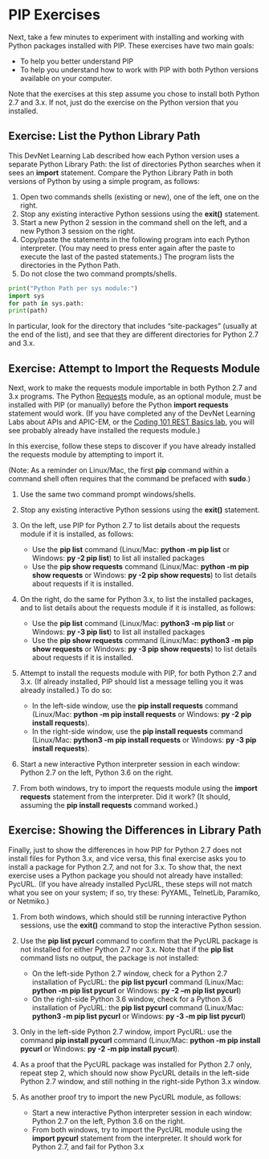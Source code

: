 # PIP Exercises

Next, take a few minutes to experiment with installing and working with Python packages installed with PIP. These exercises have two main goals:

-   To help you better understand PIP
-   To help you understand how to work with PIP with both Python versions available on your computer.

Note that the exercises at this step assume you chose to install both Python 2.7 and 3.x. If not, just do the exercise on the Python version that you installed.

## Exercise: List the Python Library Path

This DevNet Learning Lab described how each Python version uses a separate Python Library Path: the list of directories Python searches when it sees an **import** statement. Compare the Python Library Path in both versions of Python by using a simple program, as follows:

1.  Open two commands shells (existing or new), one of the left, one on the right.
2.  Stop any existing interactive Python sessions using the **exit()** statement.
3.  Start a new Python 2 session in the command shell on the left, and a new Python 3 session on the right.
4.  Copy/paste the statements in the following program into each Python interpreter. (You may need to press enter again after the paste to execute the last of the pasted statements.) The program lists the directories in the Python Path.
5.  Do not close the two command prompts/shells.
```python
print("Python Path per sys module:")
import sys
for path in sys.path:
print(path)
```

In particular, look for the directory that includes “site-packages” (usually at the end of the list), and see that they are different directories for Python 2.7 and 3.x.

## Exercise: Attempt to Import the Requests Module

Next, work to make the requests module importable in both Python 2.7 and 3.x programs. The Python [Requests](http://python-requests.org/) module, as an optional module, must be installed with PIP (or manually) before the Python **import requests** statement would work. (If you have completed any of the DevNet Learning Labs about APIs and APIC-EM, or the [Coding 101 REST Basics lab](https://learninglabs.cisco.com/tracks/apic-em-prog/programming-found/coding-101-rest-basics-ga), you will see probably already have installed the requests module.)

In this exercise, follow these steps to discover if you have already installed the requests module by attempting to import it.

(Note: As a reminder on Linux/Mac, the first **pip** command within a command shell often requires that the command be prefaced with **sudo**.)

1.  Use the same two command prompt windows/shells.
2.  Stop any existing interactive Python sessions using the **exit()** statement.
3.  On the left, use PIP for Python 2.7 to list details about the requests module if it is installed, as follows:

    - Use the **pip list** command (Linux/Mac: **python -m pip list** or Windows: **py -2 pip list**) to list all installed packages
    - Use the **pip show requests** command (Linux/Mac: **python -m pip show requests** or Windows: **py -2 pip show requests**) to list details about requests if it is installed.
4.  On the right, do the same for Python 3.x, to list the installed packages, and to list details about the requests module if it is installed, as follows:

    - Use the **pip list** command (Linux/Mac: **python3 -m pip list** or Windows: **py -3 pip list**) to list all installed packages
    - Use the **pip show requests** command (Linux/Mac: **python3 -m pip show requests** or Windows: **py -3 pip show requests**) to list details about requests if it is installed.
5.  Attempt to install the requests module with PIP, for both Python 2.7 and 3.x. (If already installed, PIP should list a message telling you it was already installed.) To do so:

    - In the left-side window, use the **pip install requests** command (Linux/Mac: **python -m pip install requests** or Windows: **py -2 pip install requests**).
    - In the right-side window, use the **pip install requests** command (Linux/Mac: **python3 -m pip install requests** or Windows: **py -3 pip install requests**).
6.  Start a new interactive Python interpreter session in each window: Python 2.7 on the left, Python 3.6 on the right.
7.  From both windows, try to import the requests module using the **import requests** statement from the interpreter. Did it work? (It should, assuming the **pip install requests** command worked.)

## Exercise: Showing the Differences in Library Path

Finally, just to show the differences in how PIP for Python 2.7 does not install files for Python 3.x, and vice versa, this final exercise asks you to install a package for Python 2.7, and not for 3.x. To show that, the next exercise uses a Python package you should not already have installed: PycURL. (If you have already installed PycURL, these steps will not match what you see on your system; if so, try these: PyYAML, TelnetLib, Paramiko, or Netmiko.)

1.  From both windows, which should still be running interactive Python sessions, use the **exit()** command to stop the interactive Python session.
2.  Use the **pip list pycurl** command to confirm that the PycURL package is not installed for either Python 2.7 nor 3.x. Note that if the **pip list** command lists no output, the package is not installed:

    - On the left-side Python 2.7 window, check for a Python 2.7 installation of PycURL: the **pip list pycurl** command (Linux/Mac: **python -m pip list pycurl** or Windows: **py -2 –m pip list pycurl**)
    - On the right-side Python 3.6 window, check for a Python 3.6 installation of PycURL: the **pip list pycurl** command (Linux/Mac: **python3 -m pip list pycurl** or Windows: **py -3 -m pip list pycurl**)
3.  Only in the left-side Python 2.7 window, import PycURL: use the command **pip install pycurl** command (Linux/Mac: **python -m pip install pycurl** or Windows: **py -2 -m pip install pycurl**).
4.  As a proof that the PycURL package was installed for Python 2.7 only, repeat step 2, which should now show PycURL details in the left-side Python 2.7 window, and still nothing in the right-side Python 3.x window.
5.  As another proof try to import the new PycURL module, as follows:

    - Start a new interactive Python interpreter session in each window: Python 2.7 on the left, Python 3.6 on the right.
    - From both windows, try to import the PycURL module using the **import pycurl** statement from the interpreter. It should work for Python 2.7, and fail for Python 3.x
